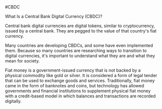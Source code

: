 #CBDC
What Is a Central Bank Digital Currency (CBDC)?

Central bank digital currencies are digital tokens, similar to cryptocurrency, issued by a central bank. They are pegged to the value of that country's fiat currency.

Many countries are developing CBDCs, and some have even implemented them. Because so many countries are researching ways to transition to digital currencies, it's important to understand what they are and what they mean for society.

Fiat money is a government-issued currency that is not backed by a physical commodity like gold or silver. It is considered a form of legal tender that can be used to exchange goods and services. Traditionally, fiat money came in the form of banknotes and coins, but technology has allowed governments and financial institutions to supplement physical fiat money with a credit-based model in which balances and transactions are recorded digitally.